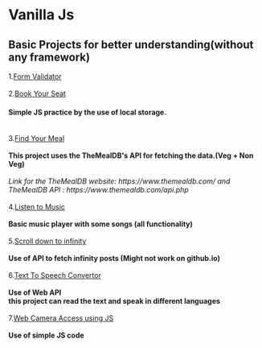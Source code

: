 # Vanilla Js
 <h2>Basic Projects for better understanding(without any framework)<br></h2>
 1.<a href="https://github.com/iamketan56/Vanilla-Js/tree/main/Form%20Validator">Form Validator</a>
 <br>
<br>
2.<a href = "https://iamketan56.github.io/Vanilla-Js/Book%20Your%20Ticket/index.html">Book Your Seat</a>
<h4>Simple JS practice by the use of local storage.</h4>
<br>
3.<a href = "https://iamketan56.github.io/Vanilla-Js/Find%20Your%20Meal/index.html">Find Your Meal</a><br><br>
<b>This project uses the TheMealDB's API for fetching the data.(Veg + Non Veg)</b><br><br>
<i>Link for the TheMealDB website: https://www.themealdb.com/ and  TheMealDB API : https://www.themealdb.com/api.php </i>
<br>
<br>
4.<a href = "https://iamketan56.github.io/Vanilla-Js/Listen%20To%20Music/index.html">Listen to Music</a><br><br>
<b>Basic music player with some songs (all functionality)</b>
<br><br>
5.<a href = "https://iamketan56.github.io/Vanilla-Js/Scroll%20Down%20To%20Infinity/index.html">Scroll down to infinity</a><br><br>
<b>Use of API to fetch infinity posts (Might not work on github.io) </b><br><br>
6.<a href = "https://iamketan56.github.io/Vanilla-Js/Text%20To%20Speech%20Convertor/index.html">Text To Speech Convertor</a><br><br>
 <b>Use of Web API <br> this project can read the text and speak in different languages </b>
 <br><br>
7.<a href = "https://github.com/iamketan56/Vanilla-Js/tree/main/WEB%20CAM%20ACCESS">Web Camera Access using JS</a><br><br>
<b>Use of simple JS code</b><br><br>


